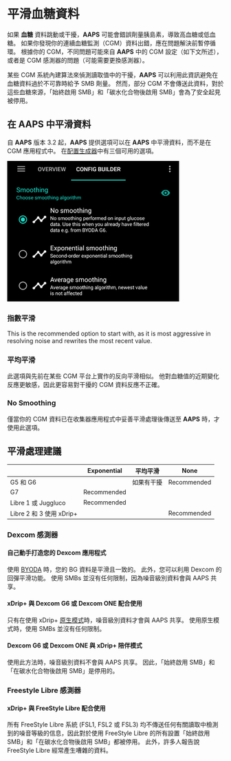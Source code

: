 # 平滑血糖資料

如果 **血糖** 資料跳動或干擾，**AAPS** 可能會錯誤劑量胰島素，導致高血糖或低血糖。 如果你發現你的連續血糖監測（CGM）資料出錯，應在問題解決前暫停循環。 根據你的 CGM，不同問題可能來自 **AAPS** 中的 CGM 設定（如下文所述），或者是 CGM 感測器的問題（可能需要更換感測器）。

某些 CGM 系統內建算法來偵測讀取值中的干擾，**AAPS** 可以利用此資訊避免在血糖資料過於不可靠時給予 SMB 劑量。 然而，部分 CGM 不會傳送此資料，對於這些血糖來源，「始終啟用 SMB」和「碳水化合物後啟用 SMB」會為了安全起見被停用。

## 在 AAPS 中平滑資料

自 **AAPS** 版本 3.2 起，**AAPS** 提供選項可以在 **AAPS** 中平滑資料，而不是在 CGM 應用程式中。 在[配置生成器](../SettingUpAaps/ConfigBuilder.md)中有三個可用的選項。

![Smoothing](../images/ConfBuild_Smoothing.png)

### 指數平滑

This is the recommended option to start with, as it is most aggressive in resolving noise and rewrites the most recent value.

### 平均平滑

此選項與先前在某些 CGM 平台上實作的反向平滑相似。 他對血糖值的近期變化反應更敏感，因此更容易對干擾的 CGM 資料反應不正確。

### No Smoothing

僅當你的 CGM 資料已在收集器應用程式中妥善平滑處理後傳送至 **AAPS** 時，才使用此選項。

## 平滑處理建議

|                       | Exponential | 平均平滑  |    None     |
| --------------------- |:-----------:|:-----:|:-----------:|
| G5 和 G6               |             | 如果有干擾 | Recommended |
| G7                    | Recommended |       |             |
| Libre 1 或 Juggluco    | Recommended |       |             |
| Libre 2 和 3 使用 xDrip+ |             |       | Recommended |

### Dexcom 感測器

#### 自己動手打造您的 Dexcom 應用程式
使用 [BYODA](../CompatibleCgms/DexcomG6.md#if-using-g6-with-build-your-own-dexcom-app) 時，您的 BG 資料是平滑且一致的。 此外，您可以利用 Dexcom 的回彈平滑功能。 使用 SMBs 並沒有任何限制，因為噪音級別資料會與 AAPS 共享。

#### xDrip+ 與 Dexcom G6 或 Dexcom ONE 配合使用
只有在使用 xDrip+ [原生模式](https://navid200.github.io/xDrip/docs/Native-Algorithm)時，噪音級別資料才會與 AAPS 共享。 使用原生模式時，使用 SMBs 並沒有任何限制。

#### Dexcom G6 或 Dexcom ONE 與 xDrip+ 陪伴模式
使用此方法時，噪音級別資料不會與 AAPS 共享。 因此，「始終啟用 SMB」和「在碳水化合物後啟用 SMB」是停用的。

### Freestyle Libre 感測器

#### xDrip+ 與 FreeStyle Libre 配合使用
所有 FreeStyle Libre 系統 (FSL1, FSL2 或 FSL3) 均不傳送任何有關讀取中檢測到的噪音等級的信息，因此對於使用 FreeStyle Libre 的所有設置「始終啟用 SMB」和「在碳水化合物後啟用 SMB」都被停用。 此外，許多人報告說 FreeStyle Libre 經常產生嘈雜的資料。
